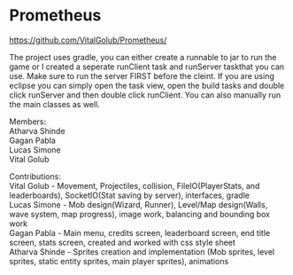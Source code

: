 # Prometheus

https://github.com/VitalGolub/Prometheus/  
  
The project uses gradle, you can either create a runnable to jar to run the game or I created a seperate runClient task and runServer taskthat you can use. Make sure to run the server FIRST before the cleint. If you are using eclipse you can simply open the task view, open the build tasks and double click runServer and then double click runClient. You can also manually run the main classes as well.

Members:  
Atharva Shinde  
Gagan Pabla  
Lucas Simone  
Vital Golub  
  
Contributions:  
Vital Golub - Movement, Projectiles, collision, FileIO(PlayerStats, and leaderboards), SocketIO(Stat saving by server), interfaces, gradle    
Lucas Simone - Mob design(Wizard, Runner), Level/Map design(Walls, wave system, map progress), image work, balancing and bounding box work  
Gagan Pabla - Main menu, credits screen, leaderboard screen, end title screen, stats screen, created and worked with css style sheet  
Atharva Shinde - Sprites creation and implementation (Mob sprites, level sprites, static entity sprites, main player sprites), animations  
